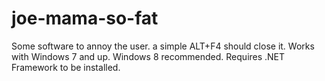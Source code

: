 # joe-mama-so-fat
Some software to annoy the user. a simple ALT+F4 should close it.
Works with Windows 7 and up. Windows 8 recommended.
Requires .NET Framework to be installed.
